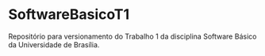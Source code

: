# SoftwareBasicoT1
Repositório para versionamento do Trabalho 1 da disciplina Software Básico da Universidade de Brasília.
